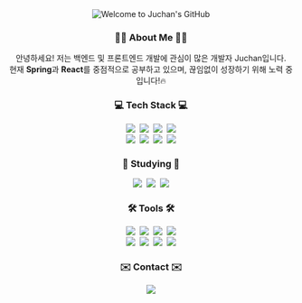 <!--타이틀-->
<div align="center">
  <img src="https://capsule-render.vercel.app/api?type=waving&color=gradient&height=200&section=header&text=Welcome%20to%20Juchan's%20GitHub&fontSize=50&animation=fadeIn" alt="Welcome to Juchan's GitHub"/>
</div>

<h3 align="center">🙋‍♂️ About Me 🙋‍♂️</h3>
<p align="center">
  안녕하세요! 저는 백엔드 및 프론트엔드 개발에 관심이 많은 개발자 Juchan입니다.<br>
  현재 <strong>Spring</strong>과 <strong>React</strong>를 중점적으로 공부하고 있으며, 끊임없이 성장하기 위해 노력 중입니다!🔥 <br>
</p>

<!--내용-->
<h3 align="center">💻 Tech Stack 💻</h3>
<div align="center">
  <img src="https://img.shields.io/badge/Java-007396?style=for-the-badge&logo=java&logoColor=white" />&nbsp;
  <img src="https://img.shields.io/badge/Python-3776AB?style=for-the-badge&logo=python&logoColor=white" />&nbsp;
  <img src="https://img.shields.io/badge/JavaScript-F7DF1E?style=for-the-badge&logo=javascript&logoColor=black" />&nbsp;
  <img src="https://img.shields.io/badge/MySQL-4479A1?style=for-the-badge&logo=mysql&logoColor=white" />
</div>


<div align="center">
  <img src="https://img.shields.io/badge/Django-092E20?style=for-the-badge&logo=django&logoColor=white" />&nbsp;
  <img src="https://img.shields.io/badge/Vue.js-4FC08D?style=for-the-badge&logo=vue.js&logoColor=white" />&nbsp;
  <img src="https://img.shields.io/badge/HTML5-E34F26?style=for-the-badge&logo=html5&logoColor=white" />&nbsp;
  <img src="https://img.shields.io/badge/CSS3-1572B6?style=for-the-badge&logo=css3&logoColor=white" />
</div>

<h3 align="center">🚀 Studying 🚀</h3>
<div align="center">
  <img src="https://img.shields.io/badge/Spring-6DB33F?style=for-the-badge&logo=spring&logoColor=white" />&nbsp;
  <img src="https://img.shields.io/badge/React-61DAFB?style=for-the-badge&logo=react&logoColor=black" />&nbsp;
  <img src="https://img.shields.io/badge/TypeScript-3178C6?style=for-the-badge&logo=typescript&logoColor=white" />
</div>

<h3 align="center">🛠 Tools 🛠</h3>
<div align="center">
  <img src="https://img.shields.io/badge/Git-F05032?style=for-the-badge&logo=git&logoColor=white" />&nbsp;
  <img src="https://img.shields.io/badge/GitHub-181717?style=for-the-badge&logo=github&logoColor=white" />&nbsp;
  <img src="https://img.shields.io/badge/Notion-F3F3F3.svg?style=for-the-badge&logo=notion&logoColor=black" />&nbsp
  <img src="https://img.shields.io/badge/Postman-FF6C37?style=for-the-badge&logo=postman&logoColor=white" />
</div>

<div align="center">
  <img src="https://img.shields.io/badge/IntelliJ%20IDEA-000000?style=for-the-badge&logo=intellij-idea&logoColor=white" />&nbsp;
  <img src="https://img.shields.io/badge/PyCharm-000000?style=for-the-badge&logo=pycharm&logoColor=white" />&nbsp;
  <img src="https://img.shields.io/badge/VSCode-2C2C32.svg?style=for-the-badge&logo=visual-studio-code&logoColor=22ABF3" />&nbsp;
  <img src="https://img.shields.io/badge/Eclipse-2C2255?style=for-the-badge&logo=eclipse&logoColor=white" />
</div>


<h3 align="center">✉️ Contact ✉️</h3>
<div align="center">
  <a href="mailto:p990805@gmail.com">
    <img src="https://img.shields.io/badge/p990805@gmail.com-D14836?style=for-the-badge&logo=gmail&logoColor=white" />
  </a>
</div>


